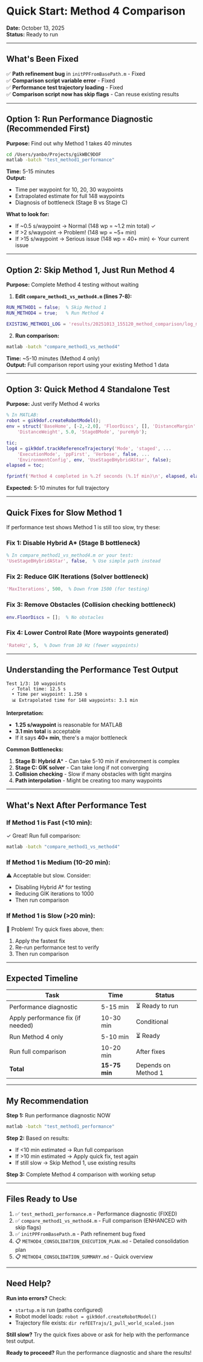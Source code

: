 # Quick Start: Method 4 Comparison

**Date:** October 13, 2025  
**Status:** Ready to run

---

## What's Been Fixed

✅ **Path refinement bug** in `initPPFromBasePath.m` - Fixed  
✅ **Comparison script variable error** - Fixed  
✅ **Performance test trajectory loading** - Fixed  
✅ **Comparison script now has skip flags** - Can reuse existing results

---

## Option 1: Run Performance Diagnostic (Recommended First)

**Purpose:** Find out why Method 1 takes 40 minutes

```bash
cd /Users/yanbo/Projects/gikWBC9DOF
matlab -batch "test_method1_performance"
```

**Time:** 5-15 minutes  
**Output:** 
- Time per waypoint for 10, 20, 30 waypoints
- Extrapolated estimate for full 148 waypoints
- Diagnosis of bottleneck (Stage B vs Stage C)

**What to look for:**
- If ~0.5 s/waypoint → Normal (148 wp = ~1.2 min total) ✓
- If >2 s/waypoint → Problem! (148 wp = ~5+ min)
- If >15 s/waypoint → Serious issue (148 wp = 40+ min) ← Your current issue

---

## Option 2: Skip Method 1, Just Run Method 4

**Purpose:** Complete Method 4 testing without waiting

1. **Edit `compare_method1_vs_method4.m` (lines 7-8):**
```matlab
RUN_METHOD1 = false;  % Skip Method 1
RUN_METHOD4 = true;   % Run Method 4

EXISTING_METHOD1_LOG = 'results/20251013_155120_method_comparison/log_method1_ppForIk.mat';
```

2. **Run comparison:**
```bash
matlab -batch "compare_method1_vs_method4"
```

**Time:** ~5-10 minutes (Method 4 only)  
**Output:** Full comparison report using your existing Method 1 data

---

## Option 3: Quick Method 4 Standalone Test

**Purpose:** Just verify Method 4 works

```matlab
% In MATLAB:
robot = gik9dof.createRobotModel();
env = struct('BaseHome', [-2,-2,0], 'FloorDiscs', [], 'DistanceMargin', 0.3, ...
    'DistanceWeight', 5.0, 'StageBMode', 'pureHyb');

tic;
log4 = gik9dof.trackReferenceTrajectory('Mode', 'staged', ...
    'ExecutionMode', 'ppFirst', 'Verbose', false, ...
    'EnvironmentConfig', env, 'UseStageBHybridAStar', false);
elapsed = toc;

fprintf('Method 4 completed in %.2f seconds (%.1f min)\n', elapsed, elapsed/60);
```

**Expected:** 5-10 minutes for full trajectory

---

## Quick Fixes for Slow Method 1

If performance test shows Method 1 is still too slow, try these:

### Fix 1: Disable Hybrid A* (Stage B bottleneck)
```matlab
% In compare_method1_vs_method4.m or your test:
'UseStageBHybridAStar', false,  % Use simple path instead
```

### Fix 2: Reduce GIK Iterations (Solver bottleneck)
```matlab
'MaxIterations', 500,  % Down from 1500 (for testing)
```

### Fix 3: Remove Obstacles (Collision checking bottleneck)
```matlab
env.FloorDiscs = [];  % No obstacles
```

### Fix 4: Lower Control Rate (More waypoints generated)
```matlab
'RateHz', 5,  % Down from 10 Hz (fewer waypoints)
```

---

## Understanding the Performance Test Output

```
Test 1/3: 10 waypoints
  ✓ Total time: 12.5 s
  • Time per waypoint: 1.250 s
  📊 Extrapolated time for 148 waypoints: 3.1 min
```

**Interpretation:**
- **1.25 s/waypoint** is reasonable for MATLAB
- **3.1 min total** is acceptable
- If it says **40+ min**, there's a major bottleneck

**Common Bottlenecks:**
1. **Stage B: Hybrid A*** - Can take 5-10 min if environment is complex
2. **Stage C: GIK solver** - Can take long if not converging
3. **Collision checking** - Slow if many obstacles with tight margins
4. **Path interpolation** - Might be creating too many waypoints

---

## What's Next After Performance Test

### If Method 1 is Fast (<10 min):
✓ Great! Run full comparison:
```bash
matlab -batch "compare_method1_vs_method4"
```

### If Method 1 is Medium (10-20 min):
⚠️ Acceptable but slow. Consider:
- Disabling Hybrid A* for testing
- Reducing GIK iterations to 1000
- Then run comparison

### If Method 1 is Slow (>20 min):
🔴 Problem! Try quick fixes above, then:
1. Apply the fastest fix
2. Re-run performance test to verify
3. Then run comparison

---

## Expected Timeline

| Task | Time | Status |
|------|------|--------|
| Performance diagnostic | 5-15 min | ⏳ Ready to run |
| Apply performance fix (if needed) | 10-30 min | Conditional |
| Run Method 4 only | 5-10 min | ⏳ Ready |
| Run full comparison | 10-20 min | After fixes |
| **Total** | **15-75 min** | Depends on Method 1 |

---

## My Recommendation

**Step 1:** Run performance diagnostic NOW
```bash
matlab -batch "test_method1_performance"
```

**Step 2:** Based on results:
- If <10 min estimated → Run full comparison
- If >10 min estimated → Apply quick fix, test again
- If still slow → Skip Method 1, use existing results

**Step 3:** Complete Method 4 comparison with working setup

---

## Files Ready to Use

1. ✅ `test_method1_performance.m` - Performance diagnostic (FIXED)
2. ✅ `compare_method1_vs_method4.m` - Full comparison (ENHANCED with skip flags)
3. ✅ `initPPFromBasePath.m` - Path refinement bug fixed
4. 📋 `METHOD4_CONSOLIDATION_EXECUTION_PLAN.md` - Detailed consolidation plan
5. 📋 `METHOD4_CONSOLIDATION_SUMMARY.md` - Quick overview

---

## Need Help?

**Run into errors?** Check:
- `startup.m` is run (paths configured)
- Robot model loads: `robot = gik9dof.createRobotModel()`
- Trajectory file exists: `dir refEETrajs/1_pull_world_scaled.json`

**Still slow?** Try the quick fixes above or ask for help with the performance test output.

**Ready to proceed?** Run the performance diagnostic and share the results!
